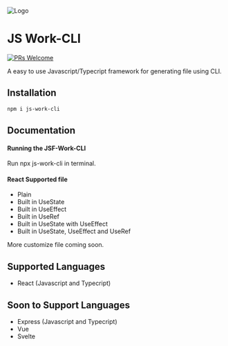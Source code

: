 
![Logo](https://mir-s3-cdn-cf.behance.net/project_modules/1400/74731f76965389.5c7945b0cfcc3.gif)

# JS Work-CLI
[![PRs Welcome](https://img.shields.io/badge/PRs-welcome-brightgreen.svg?style=flat-square)](https://makeapullrequest.com)

A easy to use Javascript/Typecript framework for generating file using CLI.

## Installation

``` bash
npm i js-work-cli
```

## Documentation

#### Running the JSF-Work-CLI
Run npx js-work-cli in terminal.

#### React Supported file
- Plain 
- Built in UseState
- Built in UseEffect
- Built in UseRef
- Built in UseState with UseEffect
- Built in UseState, UseEffect and UseRef

More customize file coming soon.

## Supported Languages
- React (Javascript and Typecript)

## Soon to Support Languages
- Express (Javascript and Typecript)
- Vue
- Svelte





